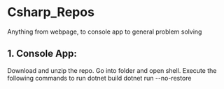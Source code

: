 # Csharp_Repos
Anything from webpage, to console app to general problem solving

## 1. Console App:
Download and unzip the repo. Go into folder and open shell. Execute the following commands to run 
dotnet build
dotnet run --no-restore
